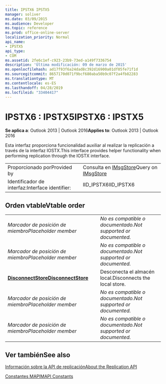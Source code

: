 ```yaml
---
title: IPSTX6 IPSTX5
manager: soliver
ms.date: 03/09/2015
ms.audience: Developer
ms.topic: reference
ms.prod: office-online-server
localization_priority: Normal
api_name:
- IPSTX5
api_type:
- COM
ms.assetid: 2fe6c1ef-c923-23b9-73ed-a149f7336754
description: 'Última modificación: 09 de marzo de 2015'
ms.openlocfilehash: ad17f93f6a24dad8c392d16900a01df05fe71f1d
ms.sourcegitcommit: 8657170d071f9bcf680aba50b9c07f2a4fb82283
ms.translationtype: MT
ms.contentlocale: es-ES
ms.lasthandoff: 04/28/2019
ms.locfileid: "33404417"
---
```

# <a name="ipstx6--ipstx5"></a><span data-ttu-id="46439-103">IPSTX6 : IPSTX5</span><span class="sxs-lookup"><span data-stu-id="46439-103">IPSTX6 : IPSTX5</span></span>

  
  
<span data-ttu-id="46439-104">**Se aplica a**: Outlook 2013 | Outlook 2016</span><span class="sxs-lookup"><span data-stu-id="46439-104">**Applies to**: Outlook 2013 | Outlook 2016</span></span> 
  
<span data-ttu-id="46439-105">Esta interfaz proporciona funcionalidad auxiliar al realizar la replicación a través de la interfaz IOSTX.</span><span class="sxs-lookup"><span data-stu-id="46439-105">This interface provides helper functionality when performing replication through the IOSTX interface.</span></span>
  
|||
|:-----|:-----|
|<span data-ttu-id="46439-106">Proporcionado por</span><span class="sxs-lookup"><span data-stu-id="46439-106">Provided by</span></span>  <br/> |<span data-ttu-id="46439-107">Consulta en [IMsgStore](imsgstoreimapiprop.md)</span><span class="sxs-lookup"><span data-stu-id="46439-107">Query on [IMsgStore](imsgstoreimapiprop.md)</span></span> <br/> |
|<span data-ttu-id="46439-108">Identificador de interfaz:</span><span class="sxs-lookup"><span data-stu-id="46439-108">Interface identifier:</span></span>  <br/> |<span data-ttu-id="46439-109">IID_IPSTX6</span><span class="sxs-lookup"><span data-stu-id="46439-109">IID_IPSTX6</span></span>  <br/> |
   
## <a name="vtable-order"></a><span data-ttu-id="46439-110">Orden vtable</span><span class="sxs-lookup"><span data-stu-id="46439-110">Vtable order</span></span>

|||
|:-----|:-----|
| <span data-ttu-id="46439-111">*Marcador de posición de miembro*</span><span class="sxs-lookup"><span data-stu-id="46439-111">*Placeholder member*</span></span>  <br/> | <span data-ttu-id="46439-112">*No es compatible o documentado.*</span><span class="sxs-lookup"><span data-stu-id="46439-112">*Not supported or documented.*</span></span>  <br/> |
| <span data-ttu-id="46439-113">*Marcador de posición de miembro*</span><span class="sxs-lookup"><span data-stu-id="46439-113">*Placeholder member*</span></span>  <br/> | <span data-ttu-id="46439-114">*No es compatible o documentado.*</span><span class="sxs-lookup"><span data-stu-id="46439-114">*Not supported or documented.*</span></span>  <br/> |
|<span data-ttu-id="46439-115">**[DisconnectStore](ipstx6-disconnectstore.md)**</span><span class="sxs-lookup"><span data-stu-id="46439-115">**[DisconnectStore](ipstx6-disconnectstore.md)**</span></span> <br/> |<span data-ttu-id="46439-116">Desconecta el almacén local.</span><span class="sxs-lookup"><span data-stu-id="46439-116">Disconnects the local store.</span></span>  <br/> |
| <span data-ttu-id="46439-117">*Marcador de posición de miembro*</span><span class="sxs-lookup"><span data-stu-id="46439-117">*Placeholder member*</span></span>  <br/> | <span data-ttu-id="46439-118">*No es compatible o documentado.*</span><span class="sxs-lookup"><span data-stu-id="46439-118">*Not supported or documented.*</span></span>  <br/> |
| <span data-ttu-id="46439-119">*Marcador de posición de miembro*</span><span class="sxs-lookup"><span data-stu-id="46439-119">*Placeholder member*</span></span>  <br/> | <span data-ttu-id="46439-120">*No es compatible o documentado.*</span><span class="sxs-lookup"><span data-stu-id="46439-120">*Not supported or documented.*</span></span>  <br/> |
   
## <a name="see-also"></a><span data-ttu-id="46439-121">Ver también</span><span class="sxs-lookup"><span data-stu-id="46439-121">See also</span></span>



[<span data-ttu-id="46439-122">Información sobre la API de replicación</span><span class="sxs-lookup"><span data-stu-id="46439-122">About the Replication API</span></span>](about-the-replication-api.md)
  
[<span data-ttu-id="46439-123">Constantes MAPI</span><span class="sxs-lookup"><span data-stu-id="46439-123">MAPI Constants</span></span>](mapi-constants.md)

